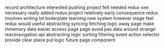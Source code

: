 record architecture interested pushing project felt needed redux see necessary really added redux project relatively early consequence redux involves writing lot boilerplate learning new system however stage feel redux would useful abstracting syncing fetching logic away page make inmemory data easier access page page avoid pas data around strange reactnavigation api abstracting logic sorting filtering event action selector provide clear place put logic future page component
